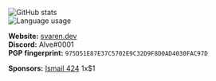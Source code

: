 ![GitHub stats](https://github-readme-stats.vercel.app/api?username=alvesvaren&show_icons=true&count_private=true&theme=dark&bg_color=22272e&hide_border=true)
<br/>
![Language usage](https://github-readme-stats.vercel.app/api/top-langs/?username=alvesvaren&layout=compact&langs_count=8&card_width=445&theme=dark&bg_color=22272e&hide_border=true)

**Website:** [svaren.dev](https://svaren.dev/)
<br/>
**Discord:** Alve#0001
<br/>
**PGP fingerprint:** `975D51E87E37C5702E9C32D9F8D0AD4030FAC97D`

**Sponsors:**
[Ismail 424](https://github.com/ismail424) 1x$1
